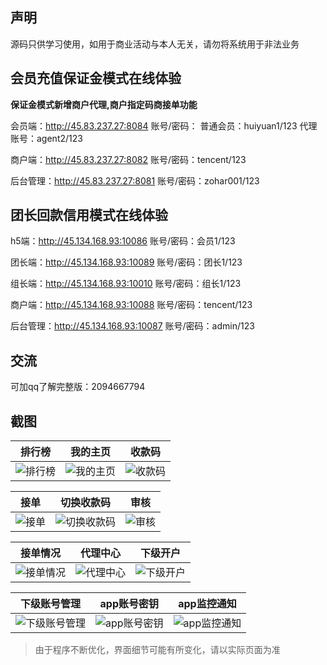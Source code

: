 ## 声明

源码只供学习使用，如用于商业活动与本人无关，请勿将系统用于非法业务

## 会员充值保证金模式在线体验
**保证金模式新增商户代理,商户指定码商接单功能** 


会员端：http://45.83.237.27:8084
账号/密码：
普通会员：huiyuan1/123
代理账号：agent2/123

商户端：http://45.83.237.27:8082
账号/密码：tencent/123

后台管理：http://45.83.237.27:8081
账号/密码：zohar001/123

## 团长回款信用模式在线体验
h5端：http://45.134.168.93:10086
账号/密码：会员1/123

团长端：http://45.134.168.93:10089
账号/密码：团长1/123

组长端：http://45.134.168.93:10010
账号/密码：组长1/123

商户端：http://45.134.168.93:10088
账号/密码：tencent/123

后台管理：http://45.134.168.93:10087
账号/密码：admin/123

## 交流
可加qq了解完整版：2094667794

## 截图

| 排行榜 | 我的主页 | 收款码 |
| :------: | :------: | :------: |
| ![排行榜](/实施输出/截图//1.png) | ![我的主页](/实施输出/截图/2.png) | ![收款码](/实施输出/截图/3.png) |

| 接单 | 切换收款码 | 审核 |
| :------: | :------: | :------: |
| ![接单](/实施输出/截图/4.png) | ![切换收款码](/实施输出/截图/5.png) | ![审核](/实施输出/截图/6.png) |

| 接单情况 | 代理中心 | 下级开户 |
| :------: | :------: | :------: |
| ![接单情况](/实施输出/截图/7.png) | ![代理中心](/实施输出/截图/8.png) | ![下级开户](/实施输出/截图/9.png) |

| 下级账号管理 | app账号密钥 | app监控通知 |
| :------: | :------: | :------: |
| ![下级账号管理](/实施输出/截图/10.png) | ![app账号密钥](/实施输出/截图/11.png) | ![app监控通知](/实施输出/截图/12.png) |

> 由于程序不断优化，界面细节可能有所变化，请以实际页面为准

